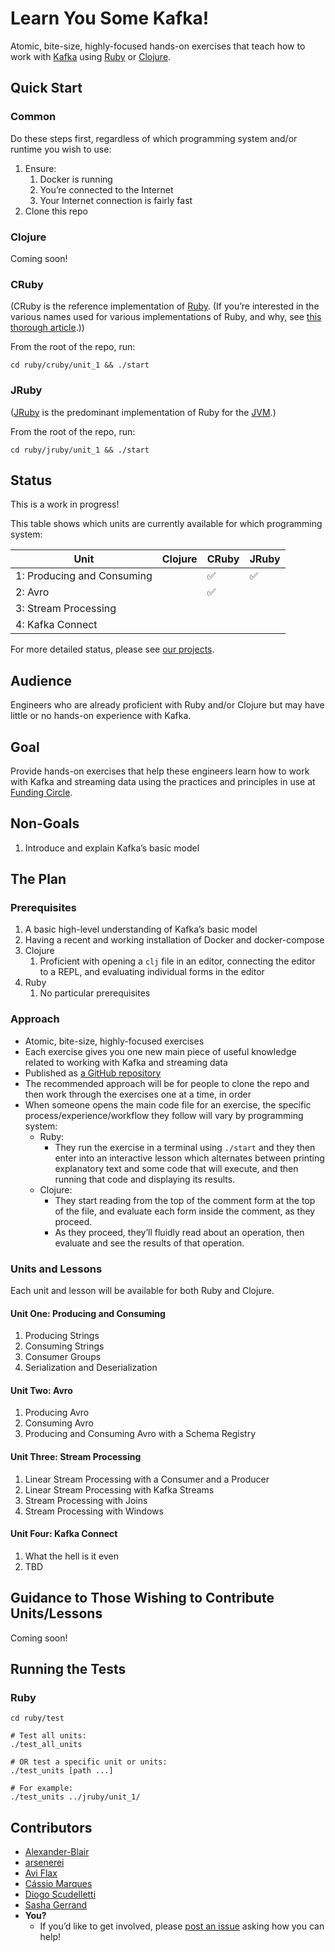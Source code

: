 # Learn You Some Kafka!

Atomic, bite-size, highly-focused hands-on exercises that teach how to work with [Kafka](https://kafka.apache.org/) using [Ruby](https://www.ruby-lang.org/) or [Clojure](https://clojure.org/).

## Quick Start

### Common

Do these steps first, regardless of which programming system and/or runtime you
wish to use:

1. Ensure:
   1. Docker is running
   1. You’re connected to the Internet
   1. Your Internet connection is fairly fast
1. Clone this repo

### Clojure

Coming soon!

### CRuby

(CRuby is the reference implementation of [Ruby](https://www.ruby-lang.org/). (If
you’re interested in the various names used for various implementations of Ruby,
and why, see [this thorough
article](http://engineering.appfolio.com/appfolio-engineering/2017/12/28/cruby-mri-jruby-rubyspec-rubinius-yarv-a-little-bit-of-ruby-naming).))

From the root of the repo, run:

```shell
cd ruby/cruby/unit_1 && ./start
```

### JRuby

([JRuby](http://jruby.org/) is the predominant implementation of Ruby for the
[JVM](https://en.wikipedia.org/wiki/Java_virtual_machine).)

From the root of the repo, run:

```shell
cd ruby/jruby/unit_1 && ./start
```

## Status

This is a work in progress!

This table shows which units are currently available for which programming system:

| Unit | Clojure | CRuby | JRuby |
| ---- | ------- | ----- | ----- |
| 1: Producing and Consuming  | | ✅ | ✅ |
| 2: Avro | | ✅ | |
| 3: Stream Processing | | | |
| 4: Kafka Connect | | | &nbsp; |

For more detailed status, please see [our projects](https://github.com/FundingCircle/learn-you-some-kafka/projects).

## Audience

Engineers who are already proficient with Ruby and/or Clojure but may have little or no hands-on experience with Kafka.

## Goal

Provide hands-on exercises that help these engineers learn how to work with Kafka and streaming data using the practices and principles in use at [Funding Circle](https://engineering.fundingcircle.com/).

## Non-Goals

1. Introduce and explain Kafka’s basic model

## The Plan

### Prerequisites

1. A basic high-level understanding of Kafka’s basic model
1. Having a recent and working installation of Docker and docker-compose
1. Clojure
   1. Proficient with opening a `clj` file in an editor, connecting the editor to a REPL, and evaluating individual forms in the editor
1. Ruby
   1. No particular prerequisites

### Approach

* Atomic, bite-size, highly-focused exercises
* Each exercise gives you one new main piece of useful knowledge related to working with Kafka and streaming data
* Published as [a GitHub repository](https://github.com/FundingCircle/learn-you-some-kafka)
* The recommended approach will be for people to clone the repo and then work through the exercises one at a time, in order
* When someone opens the main code file for an exercise, the specific process/experience/workflow they follow will vary by programming system:
  * Ruby:
    * They run the exercise in a terminal using `./start` and they then enter into an interactive lesson which alternates between printing explanatory text and some code that will execute, and then running that code and displaying its results.
  * Clojure:
    * They start reading from the top of the comment form at the top of the file, and evaluate each form inside the comment, as they proceed.
    * As they proceed, they’ll fluidly read about an operation, then evaluate and see the results of that operation.

### Units and Lessons

Each unit and lesson will be available for both Ruby and Clojure.

#### Unit One: Producing and Consuming

1. Producing Strings
1. Consuming Strings
1. Consumer Groups
1. Serialization and Deserialization

#### Unit Two: Avro

1. Producing Avro
1. Consuming Avro
1. Producing and Consuming Avro with a Schema Registry

#### Unit Three: Stream Processing

1. Linear Stream Processing with a Consumer and a Producer
1. Linear Stream Processing with Kafka Streams
1. Stream Processing with Joins
1. Stream Processing with Windows

#### Unit Four: Kafka Connect

1. What the hell is it even
1. TBD

## Guidance to Those Wishing to Contribute Units/Lessons

Coming soon!

## Running the Tests

### Ruby

```shell
cd ruby/test

# Test all units:
./test_all_units

# OR test a specific unit or units:
./test_units [path ...]

# For example:
./test_units ../jruby/unit_1/
```

## Contributors

* [Alexander-Blair](https://github.com/Alexander-Blair)
* [arsenerei](https://github.com/arsenerei)
* [Avi Flax](https://github.com/aviflax)
* [Cássio Marques](https://github.com/cassiomarques)
* [Diogo Scudelletti](https://github.com/scudelletti)
* [Sasha Gerrand](https://github.com/sgerrand)
* **You?**
  * If you’d like to get involved, please [post an issue](https://github.com/FundingCircle/learn-you-some-kafka/issues/new?labels=Question) asking how you can help!
